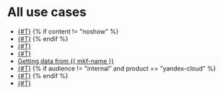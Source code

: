 # All use cases

* [{#T}](../operations/insert.md)
   {% if content != "noshow" %}
* [{#T}](../operations/data-migration.md)
   {% endif %}
* [{#T}](./sharding.md)
* [{#T}](./hybrid-storage.md)
* [Getting data from {{ mkf-name }}](./fetch-data-from-mkf.md)
* [{#T}](./fetch-data-from-rabbitmq.md)
   {% if audience != "internal" and product == "yandex-cloud" %}
* [{#T}](./exchange-data-with-dp.md)
   {% endif %}
* [{#T}](./dns-peering.md)
